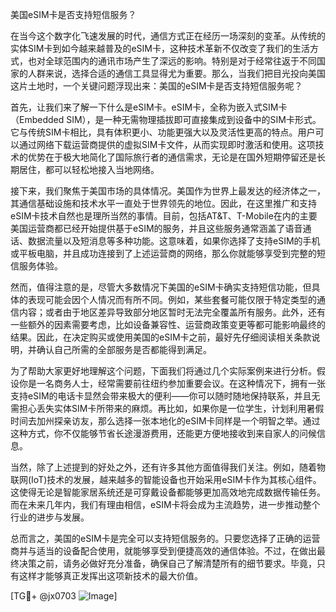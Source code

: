 美国eSIM卡是否支持短信服务？

在当今这个数字化飞速发展的时代，通信方式正在经历一场深刻的变革。从传统的实体SIM卡到如今越来越普及的eSIM卡，这种技术革新不仅改变了我们的生活方式，也对全球范围内的通讯市场产生了深远的影响。特别是对于经常往返于不同国家的人群来说，选择合适的通信工具显得尤为重要。那么，当我们把目光投向美国这片土地时，一个关键问题浮现出来：美国的eSIM卡是否支持短信服务呢？

首先，让我们来了解一下什么是eSIM卡。eSIM卡，全称为嵌入式SIM卡（Embedded SIM），是一种无需物理插拔即可直接集成到设备中的SIM卡形式。它与传统SIM卡相比，具有体积更小、功能更强大以及灵活性更高的特点。用户可以通过网络下载运营商提供的虚拟SIM卡文件，从而实现即时激活和使用。这项技术的优势在于极大地简化了国际旅行者的通信需求，无论是在国外短期停留还是长期居住，都可以轻松地接入当地网络。

接下来，我们聚焦于美国市场的具体情况。美国作为世界上最发达的经济体之一，其通信基础设施和技术水平一直处于世界领先的地位。因此，在这里推广和支持eSIM卡技术自然也是理所当然的事情。目前，包括AT&T、T-Mobile在内的主要美国运营商都已经开始提供基于eSIM的服务，并且这些服务通常涵盖了语音通话、数据流量以及短消息等多种功能。这意味着，如果你选择了支持eSIM的手机或平板电脑，并且成功连接到了上述运营商的网络，那么你就能够享受到完整的短信服务体验。

然而，值得注意的是，尽管大多数情况下美国的eSIM卡确实支持短信功能，但具体的表现可能会因个人情况而有所不同。例如，某些套餐可能仅限于特定类型的通信内容；或者由于地区差异导致部分地区暂时无法完全覆盖所有服务。此外，还有一些额外的因素需要考虑，比如设备兼容性、运营商政策变更等都可能影响最终的结果。因此，在决定购买或使用美国的eSIM卡之前，最好先仔细阅读相关条款说明，并确认自己所需的全部服务是否都能得到满足。

为了帮助大家更好地理解这个问题，下面我们将通过几个实际案例来进行分析。假设你是一名商务人士，经常需要前往纽约参加重要会议。在这种情况下，拥有一张支持eSIM的电话卡显然会带来极大的便利——你可以随时随地保持联系，并且无需担心丢失实体SIM卡所带来的麻烦。再比如，如果你是一位学生，计划利用暑假时间去加州探亲访友，那么选择一张本地化的eSIM卡同样是一个明智之举。通过这种方式，你不仅能够节省长途漫游费用，还能更方便地接收到来自家人的问候信息。

当然，除了上述提到的好处之外，还有许多其他方面值得我们关注。例如，随着物联网(IoT)技术的发展，越来越多的智能设备也开始采用eSIM卡作为其核心组件。这使得无论是智能家居系统还是可穿戴设备都能够更加高效地完成数据传输任务。而在未来几年内，我们有理由相信，eSIM卡将会成为主流趋势，进一步推动整个行业的进步与发展。

总而言之，美国的eSIM卡是完全可以支持短信服务的。只要您选择了正确的运营商并与适当的设备配合使用，就能够享受到便捷高效的通信体验。不过，在做出最终决策之前，请务必做好充分准备，确保自己了解清楚所有的细节要求。毕竟，只有这样才能够真正发挥出这项新技术的最大价值。

[TG💪+ @jx0703 ![Image](https://github.com/user-attachments/assets/dbca1d08-cadb-493c-b0ec-ad6f7a83f270)]